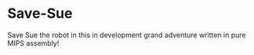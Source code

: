 # Save-Sue
Save Sue the robot in this in development grand adventure written in pure MIPS assembly!
